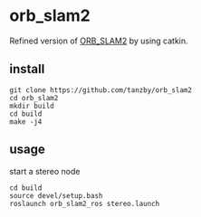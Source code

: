 # orb_slam2

Refined version of [ORB_SLAM2](https://github.com/raulmur/ORB_SLAM2) by using catkin.


## install

```
git clone https://github.com/tanzby/orb_slam2
cd orb_slam2
mkdir build
cd build
make -j4
```


## usage

start a stereo node

```
cd build
source devel/setup.bash
roslaunch orb_slam2_ros stereo.launch
```
